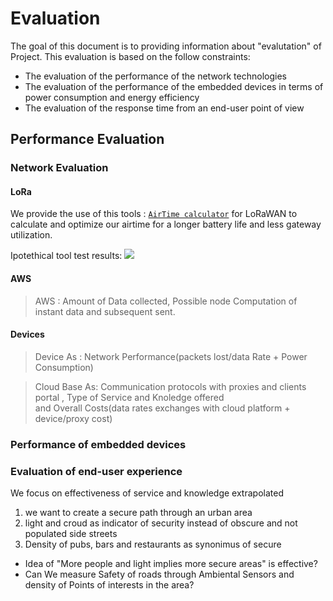 # Evaluation

The goal of this document is to providing information about "evalutation" of Project. This evaluation is based on the follow constraints:

- The evaluation of the performance of the network technologies
- The evaluation of the performance of the embedded devices in terms of power consumption and energy efficiency
- The evaluation of the response time from an end-user point of view

## Performance Evaluation

### Network Evaluation

#### LoRa

We provide the use of this tools : [`AirTime calculator`](https://avbentem.github.io/airtime-calculator/ttn/eu868/51) for LoRaWAN to calculate and optimize our airtime for a longer battery life and less gateway utilization.

Ipotethical tool test results:
![](https://github.com/nardoz-dev/projectName/blob/main/docs/1stdelivery/pictures/LoraToolTest.png)

#### AWS
> AWS : Amount of Data collected, Possible node  Computation of instant data and subsequent sent.

#### Devices
> Device As : Network Performance(packets lost/data Rate + Power Consumption)

>Cloud Base As:  Communication protocols with proxies and clients portal , Type of Service and Knoledge offered  
and Overall Costs(data rates exchanges with cloud platform + device/proxy cost)
### Performance of embedded devices

### Evaluation of end-user experience
We focus on effectiveness of service and knowledge extrapolated
1.  we want to create a secure path through an urban area
2. light and croud as indicator of security instead of obscure and not populated side streets
3. Density of pubs, bars and restaurants as synonimus of secure

- Idea of "More people and light implies more secure areas" is effective? 
- Can We measure Safety of roads through Ambiental Sensors and density of Points of interests in the area?

